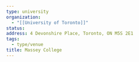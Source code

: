 ```yaml
---
type: university
organization:
  - "[[University of Toronto]]"
status:
address: 4 Devonshire Place, Toronto, ON M5S 2E1
tags:
  - type/venue
title: Massey College
---
```

